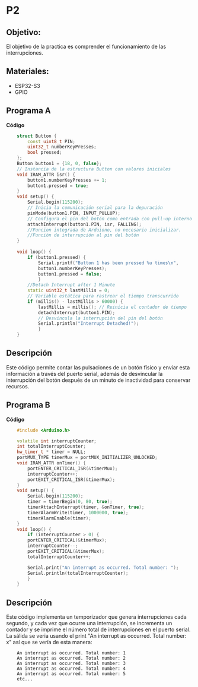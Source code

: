 # P2

## Objetivo: 
El objetivo de la practica es comprender el funcionamiento de las interrupciones.

## Materiales: 
- ESP32-S3
- GPIO

## Programa A

**Código**
```cpp
    struct Button {
        const uint8_t PIN;
        uint32_t numberKeyPresses;
        bool pressed;
    };
    Button button1 = {18, 0, false};
    // Instancia de la estructura Button con valores iniciales
    void IRAM_ATTR isr() {
        button1.numberKeyPresses += 1;
        button1.pressed = true;
    }
    void setup() {
        Serial.begin(115200); 
        // Inicia la comunicación serial para la depuración
        pinMode(button1.PIN, INPUT_PULLUP);
        // Configura el pin del botón como entrada con pull-up interno
        attachInterrupt(button1.PIN, isr, FALLING);
        //Funcion integrada de Arduiono, no necesario inicializar.
        //Función de interrupción al pin del botón
    }
    
    void loop() {
        if (button1.pressed) {
            Serial.printf("Button 1 has been pressed %u times\n",
            button1.numberKeyPresses);
            button1.pressed = false;
            }
        //Detach Interrupt after 1 Minute
        static uint32_t lastMillis = 0;
        // Variable estática para rastrear el tiempo transcurrido
        if (millis() - lastMillis > 60000) {
            lastMillis = millis(); // Reinicia el contador de tiempo
            detachInterrupt(button1.PIN); 
            // Desvincula la interrupción del pin del botón
            Serial.println("Interrupt Detached!");
            }
    }
```
## Descripción
Este código permite contar las pulsaciones de un botón físico y enviar esta información a través del puerto serial, además de desvincular la interrupción del botón después de un minuto de inactividad para conservar recursos. 

## Programa B

**Código**
```cpp
    #include <Arduino.h>

    volatile int interruptCounter;
    int totalInterruptCounter;
    hw_timer_t * timer = NULL;
    portMUX_TYPE timerMux = portMUX_INITIALIZER_UNLOCKED;
    void IRAM_ATTR onTimer() {
        portENTER_CRITICAL_ISR(&timerMux);
        interruptCounter++;
        portEXIT_CRITICAL_ISR(&timerMux);
    }
    void setup() {
        Serial.begin(115200);
        timer = timerBegin(0, 80, true);
        timerAttachInterrupt(timer, &onTimer, true);
        timerAlarmWrite(timer, 1000000, true);
        timerAlarmEnable(timer);
    }
    void loop() {
        if (interruptCounter > 0) {
        portENTER_CRITICAL(&timerMux);
        interruptCounter--;
        portEXIT_CRITICAL(&timerMux);
        totalInterruptCounter++;

        Serial.print("An interrupt as occurred. Total number: ");
        Serial.println(totalInterruptCounter);
        }
    }
```
## Descripción
Este código implementa un temporizador que genera interrupciones cada segundo, y cada vez que ocurre una interrupción, se incrementa un contador y se imprime el número total de interrupciones en el puerto serial. La sálida se veria usando el print "An interrupt as occurred. Total number: x" así que se vería de esta manera:

```
    An interrupt as occurred. Total number: 1
    An interrupt as occurred. Total number: 2
    An interrupt as occurred. Total number: 3
    An interrupt as occurred. Total number: 4
    An interrupt as occurred. Total number: 5
    etc...
```






